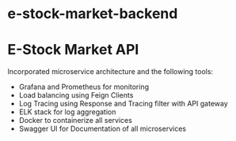 # e-stock-market-backend

<h1>E-Stock Market API</h1>

<p>Incorporated microservice architecture and the following tools: </p>
<ul>
  <li>Grafana and Prometheus for monitoring</li>
  <li>Load balancing using Feign Clients</li>
  <li>Log Tracing using Response and Tracing filter with API gateway</li>
  <li>ELK stack for log aggregation</li>
  <li>Docker to containerize all services</li>
  <li>Swagger UI for Documentation of all microservices</li>
</ul>

